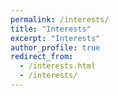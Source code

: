 ```yaml
---
permalink: /interests/
title: "Interests"
excerpt: "Interests"
author_profile: true
redirect_from: 
  - /interests.html
  - /interests/
---
```

